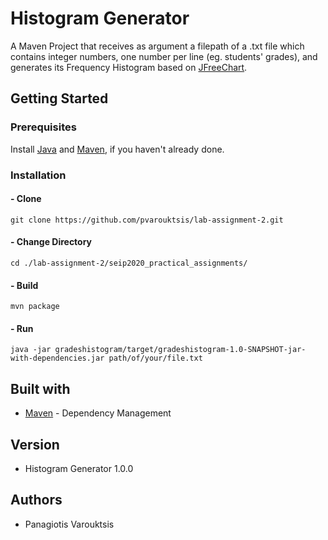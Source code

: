 # Histogram Generator
A Maven Project that receives as argument a filepath of a .txt file which contains integer numbers, one number per line (eg. students' grades), and generates its Frequency Histogram based on [JFreeChart](http://www.jfree.org/jfreechart/).
  
## Getting Started
### Prerequisites
Install [Java](https://www.oracle.com/java/technologies/javase-downloads.html) and [Maven](https://maven.apache.org/), if you haven't already done.

### Installation
#### - Clone 
```git clone https://github.com/pvarouktsis/lab-assignment-2.git```
#### - Change Directory
```cd ./lab-assignment-2/seip2020_practical_assignments/```
#### - Build
```mvn package```
#### - Run
```java -jar gradeshistogram/target/gradeshistogram-1.0-SNAPSHOT-jar-with-dependencies.jar path/of/your/file.txt```

## Built with
- [Maven](https://maven.apache.org/) \- Dependency Management

## Version
- Histogram Generator 1.0.0

## Authors
- Panagiotis Varouktsis

